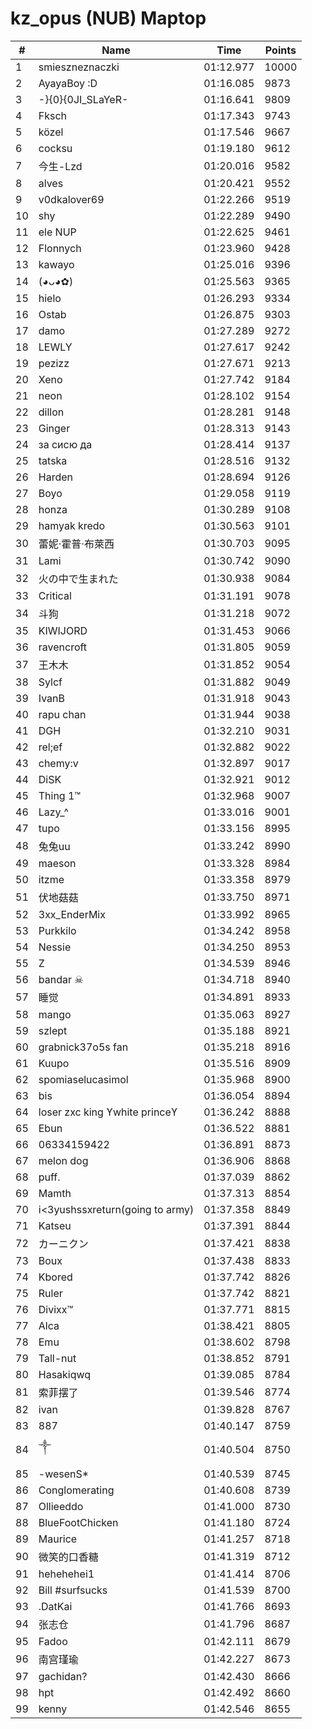 # kz_opus (NUB) Maptop

|  # | Name | Time | Points |
|-------------- | -------------- | -------------- | -------------- | 
| 1 | smieszneznaczki | 01:12.977 | 10000 | 
| 2 | AyayaBoy :D | 01:16.085 | 9873 | 
| 3 | -}{0}{0JI_SLaYeR- | 01:16.641 | 9809 | 
| 4 | Fksch | 01:17.343 | 9743 | 
| 5 | közel | 01:17.546 | 9667 | 
| 6 | cocksu | 01:19.180 | 9612 | 
| 7 | 今生-Lzd | 01:20.016 | 9582 | 
| 8 | alves | 01:20.421 | 9552 | 
| 9 | v0dkalover69 | 01:22.266 | 9519 | 
| 10 | shy | 01:22.289 | 9490 | 
| 11 | ele NUP | 01:22.625 | 9461 | 
| 12 | Flonnych | 01:23.960 | 9428 | 
| 13 | kawayo | 01:25.016 | 9396 | 
| 14 | (◕ᴗ◕✿) | 01:25.563 | 9365 | 
| 15 | hielo | 01:26.293 | 9334 | 
| 16 | Ostab | 01:26.875 | 9303 | 
| 17 | damo | 01:27.289 | 9272 | 
| 18 | LEWLY | 01:27.617 | 9242 | 
| 19 | pezizz | 01:27.671 | 9213 | 
| 20 | Xeno | 01:27.742 | 9184 | 
| 21 | neon | 01:28.102 | 9154 | 
| 22 | dillon | 01:28.281 | 9148 | 
| 23 | Ginger | 01:28.313 | 9143 | 
| 24 | за сисю да | 01:28.414 | 9137 | 
| 25 | tatska | 01:28.516 | 9132 | 
| 26 | Harden | 01:28.694 | 9126 | 
| 27 | Boyo | 01:29.058 | 9119 | 
| 28 | honza | 01:30.289 | 9108 | 
| 29 | hamyak kredo | 01:30.563 | 9101 | 
| 30 | 蕾妮·霍普·布萊西 | 01:30.703 | 9095 | 
| 31 | Lami | 01:30.742 | 9090 | 
| 32 | 火の中で生まれた | 01:30.938 | 9084 | 
| 33 | Critical | 01:31.191 | 9078 | 
| 34 | 斗狗 | 01:31.218 | 9072 | 
| 35 | KIWIJORD | 01:31.453 | 9066 | 
| 36 | ravencroft | 01:31.805 | 9059 | 
| 37 | 王木木 | 01:31.852 | 9054 | 
| 38 | Sylcf | 01:31.882 | 9049 | 
| 39 | IvanB | 01:31.918 | 9043 | 
| 40 | rapu chan | 01:31.944 | 9038 | 
| 41 | DGH | 01:32.210 | 9031 | 
| 42 | rel;ef | 01:32.882 | 9022 | 
| 43 | chemy:v | 01:32.897 | 9017 | 
| 44 | DiSK | 01:32.921 | 9012 | 
| 45 | Thing 1™ | 01:32.968 | 9007 | 
| 46 | Lazy_^ | 01:33.016 | 9001 | 
| 47 | tupo | 01:33.156 | 8995 | 
| 48 | 兔兔uu | 01:33.242 | 8990 | 
| 49 | maeson | 01:33.328 | 8984 | 
| 50 | itzme | 01:33.358 | 8979 | 
| 51 | 伏地菇菇 | 01:33.750 | 8971 | 
| 52 | 3xx_EnderMix | 01:33.992 | 8965 | 
| 53 | Purkkilo | 01:34.242 | 8958 | 
| 54 | Nessie | 01:34.250 | 8953 | 
| 55 | Z | 01:34.539 | 8946 | 
| 56 | bandar ☠ | 01:34.718 | 8940 | 
| 57 | 睡觉 | 01:34.891 | 8933 | 
| 58 | mango | 01:35.063 | 8927 | 
| 59 | szlept | 01:35.188 | 8921 | 
| 60 | grabnick37o5s fan | 01:35.218 | 8916 | 
| 61 | Kuupo | 01:35.516 | 8909 | 
| 62 | spomiaselucasimol | 01:35.968 | 8900 | 
| 63 | bis | 01:36.054 | 8894 | 
| 64 | loser zxc king ϒwhite princeϒ | 01:36.242 | 8888 | 
| 65 | Ebun | 01:36.522 | 8881 | 
| 66 | 06334159422 | 01:36.891 | 8873 | 
| 67 | melon dog | 01:36.906 | 8868 | 
| 68 | puff. | 01:37.039 | 8862 | 
| 69 | Mamth | 01:37.313 | 8854 | 
| 70 | i<3yushssxreturn(going to army) | 01:37.358 | 8849 | 
| 71 | Katseu | 01:37.391 | 8844 | 
| 72 | カーニクン | 01:37.421 | 8838 | 
| 73 | Boux | 01:37.438 | 8833 | 
| 74 | Kbored | 01:37.742 | 8826 | 
| 75 | Ruler | 01:37.742 | 8821 | 
| 76 | Divixx™ | 01:37.771 | 8815 | 
| 77 | Alca | 01:38.421 | 8805 | 
| 78 | Emu | 01:38.602 | 8798 | 
| 79 | Tall-nut | 01:38.852 | 8791 | 
| 80 | Hasakiqwq | 01:39.085 | 8784 | 
| 81 | 索菲摆了 | 01:39.546 | 8774 | 
| 82 | ivan | 01:39.828 | 8767 | 
| 83 | 887 | 01:40.147 | 8759 | 
| 84 | ༒ | 01:40.504 | 8750 | 
| 85 | -wesenS* | 01:40.539 | 8745 | 
| 86 | Conglomerating | 01:40.608 | 8739 | 
| 87 | Ollieeddo | 01:41.000 | 8730 | 
| 88 | BlueFootChicken | 01:41.180 | 8724 | 
| 89 | Maurice | 01:41.257 | 8718 | 
| 90 | 微笑的口香糖 | 01:41.319 | 8712 | 
| 91 | hehehehei1 | 01:41.414 | 8706 | 
| 92 | Bill #surfsucks | 01:41.539 | 8700 | 
| 93 | .DatKai | 01:41.766 | 8693 | 
| 94 | 张志仓 | 01:41.796 | 8687 | 
| 95 | Fadoo | 01:42.111 | 8679 | 
| 96 | 南宫瑾瑜 | 01:42.227 | 8673 | 
| 97 | gachidan? | 01:42.430 | 8666 | 
| 98 | hpt | 01:42.492 | 8660 | 
| 99 | kenny | 01:42.546 | 8655 | 

